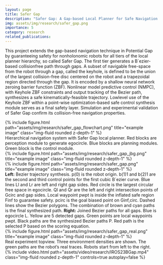 ```yaml
---
layout: page
title: Safer Gap
description: "Safer Gap: A Gap-based Local Planner for Safe Navigation with Nonholonomic Mobile Robots"
img: assets/img/research/safer_gap.png
importance: 5
category: research
related_publications: 
---
```


This project extends the gap-based navigation technique in Potential Gap by guaranteeing safety for nonholonomic robots for all tiers of the local planner hierarchy, so called Safer Gap. The first tier generates a B´ezier-based collisionfree path through gaps. A subset of navigable free-space from the robot through a gap, called the keyhole, is defined to be the union of the largest collision-free disc centered on the robot and a trapezoidal region directed through the gap. It is encoded by a shallow neural network zeroing barrier function (ZBF). Nonlinear model predictive control (NMPC), with Keyhole ZBF constraints and output tracking of the Bezier path, synthesizes a safe kinematically-feasible trajectory. Lowlevel use of the Keyhole ZBF within a point-wise optimization-based safe control synthesis module serves as a final safety layer. Simulation and experimental validation of Safer Gap confirm its collision-free navigation properties.

<div class="row">
    <div class="col-sm mt-3 mt-md-0">
        {% include figure.html path="assets/img/research/safer_gap_flowchart.png" title="example image" class="img-fluid rounded z-depth-1" %}
    </div>
</div>
<div class="caption">
    Hierarchical navigation system with Safer Gap local planner. Red blocks are perception module to generate egocircle. Blue blocks are planning modules. Green block is the control module.
</div>

<div class="row">
    <div class="col-sm mt-3 mt-md-0">
        {% include figure.html path="assets/img/research/safer_gap_jbg.png" title="example image" class="img-fluid rounded z-depth-1" %}
    </div>
    <div class="col-sm mt-3 mt-md-0">
        {% include figure.html path="assets/img/research/safer_gap.png" title="example image" class="img-fluid rounded z-depth-1" %}
    </div>
</div>
<div class="caption">
    <b>Left:</b> Bezier trajectory synthesis. p(0) is the robot origin. b(1)1 and b(2)1 are the second and third control points for the first cubic B´ezier curve. Blue lines Ll and Lr are left and right gap sides. Red circle is the largest circular free space in egocircle. Ql and Qr are the left and right intersection points of Gcirc and gap sides. Local waypoint pwpt is inside the inflated safe region Finf to guarantee safety. pcirc is the goal biased point on Ginf,circ. Dashed lines show the Bezier polygons. The combination of brown and cyan paths is the final synthesized path.
    <b>Right:</b> Joined Bezier paths for all gaps. Blue is egocircle L. Yellow are 5 detected gaps. Green points are local waypoints pwpt. Black paths are the synthesized Bezier paths P. Red path is the selected P based on the scoring equation.
</div>

<div class="row">
    <div class="col-sm mt-3 mt-md-0">
        {% include figure.html path="assets/img/research/safer_gap_real.png" title="example image" class="img-fluid rounded z-depth-1" %}
    </div>
</div>
<div class="caption">
    Real experiment topview. Three environment densities are shown. The green paths are the robot’s real traces. Robots start from left to the right.
</div>

<div class="row mt-3">
    <div class="col-sm mt-3 mt-md-0">
        {% include video.html path="assets/video/research/IROS23BGap.mp4" class="img-fluid rounded z-depth-1" controls=true autoplay=false %}
    </div>
</div>
